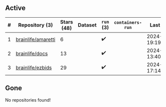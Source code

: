 ## Active
| # | Repository (3) | Stars (48) | Dataset | `run` (3) | `containers-run` | Last Modified |
| --- | --- | --- | --- | --- | --- | --- |
| 1 | [brainlife/amaretti](https://github.com/brainlife/amaretti) | 6 |  | :heavy_check_mark: |  | 2024-09-01 19:19:29+00:00 |
| 2 | [brainlife/docs](https://github.com/brainlife/docs) | 13 |  | :heavy_check_mark: |  | 2024-12-10 13:40:46+00:00 |
| 3 | [brainlife/ezbids](https://github.com/brainlife/ezbids) | 29 |  | :heavy_check_mark: |  | 2024-12-04 17:14:23+00:00 |

## Gone
No repositories found!
